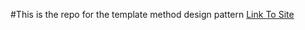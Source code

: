 #This is the repo for the template method design pattern 
[Link To Site](https://templatesandwichshop.herokuapp.com)
